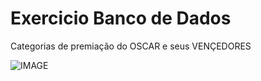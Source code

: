 # Exercicio Banco de Dados

Categorias de premiação do OSCAR e seus VENÇEDORES

![IMAGE](/Exercicios-Banco/Screenshot_1.png)
